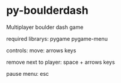 # py-boulderdash

Multiplayer boulder dash game

required librarys:
pygame 
pygame-menu 

controls:
move: arrows keys

remove next to player:
space + arrows keys

pause menu:
esc 
